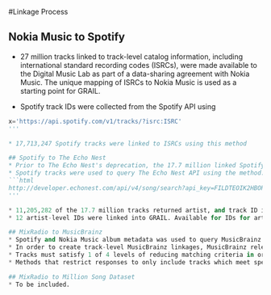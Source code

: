 #Linkage Process
## Nokia Music to Spotify
* 27 million tracks linked to track-level catalog information, including international standard recording codes (ISRCs), were made available to the Digital Music Lab as part of a data-sharing agreement with Nokia Music. The unique mapping of ISRCs to Nokia Music is used as a starting point for GRAIL. 

* Spotify track IDs were collected from the Spotify API using 
```python
x='https://api.spotify.com/v1/tracks/?isrc:ISRC'
'''

* 17,713,247 Spotify tracks were linked to ISRCs using this method

## Spotify to The Echo Nest
* Prior to The Echo Nest's deprecation, the 17.7 million linked Spotify track IDs were used to query artist-level identifiers available from the Rosetta Stone project.
* Spotify tracks were used to query The Echo Nest API using the method:
```html
http://developer.echonest.com/api/v4/song/search?api_key=FILDTEOIK2HBORODV&track_id=spotify:SPOTIFY_TRACK&format=json
'''

* 11,205,282 of the 17.7 million tracks returned artist, and track ID information from the query.  
* 12 artist-level IDs were linked into GRAIL. Available for IDs for artists vary, for a summary of available IDs see [documentation](documentation.md)

## MixRadio to MusicBrainz
* Spotify and Nokia Music album metadata was used to query MusicBrainz [search server](https://musicbrainz.org/doc/Search_Server).
* In order to create track-level MusicBrainz linkages, MusicBrainz release metadata was compared to Nokia Music release metadata.
* Tracks must satisfy 1 of 4 levels of reducing matching criteria in order to be linked into GRAIL. Criteria 1 represents the strongest match, 4 represents the weakest. For a detailed description of the MixRadio to MusicBrainz matching procedure, see [criteria](criteria.md)
* Methods that restrict responses to only include tracks which meet specific criteria are [available](documentation)

## MixRadio to Million Song Dataset
* To be included.